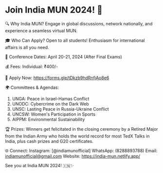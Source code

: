 # Join India MUN 2024! 🚀

🔍 Why India MUN?
Engage in global discussions, network nationally, and experience a seamless virtual MUN.

🎓 Who Can Apply?
Open to all students! Enthusiasm for international affairs is all you need.

📅 Conference Dates:
April 20-21, 2024 (After Final Exams)

💰 Fees:
Individual: ₹400/-

📝 Apply Now:
https://forms.gle/tDkzb9hdRnfjAo8e6

🌍 Committees & Agendas:
1. UNGA: Peace in Israel-Hamas Conflict
2. UNODC: Cybercrime on the Dark Web
3. UNSC: Lasting Peace in Russia-Ukraine Conflict
4. UNCSW: Women's Participation in Sports
5. AIPPM: Environmental Sustainability

🏆 Prizes:
Winners get felicitated in the closing ceremony by a Retired Major from the Indian Army who holds the world record for most TedX Talks in India, plus cash prizes and G20 certificates.

🌐 Connect:
Instagram: [@indiamunofficial]
WhatsApp: (8288893788)
Email: indiamunofficial@gmail.com
Website: https://india-mun.netlify.app/

See you at India MUN 2024! 🇮🇳✨
